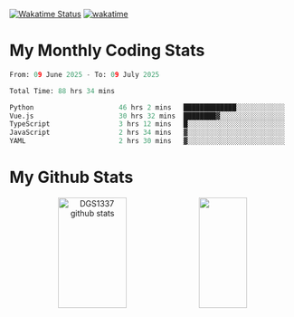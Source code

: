 [![Wakatime Status](https://github.com/noopurphalak/noopurphalak/workflows/wakatime-status-update/badge.svg)](https://github.com/noopurphalak/noopurphalak/actions/workflows/main.yml)
[![wakatime](https://wakatime.com/badge/user/80ace140-ef40-4fdd-b8ed-f3be3d2e1aea.svg)](https://wakatime.com/@80ace140-ef40-4fdd-b8ed-f3be3d2e1aea)

# My Monthly Coding Stats

<!--START_SECTION:waka-->

```python
From: 09 June 2025 - To: 09 July 2025

Total Time: 88 hrs 34 mins

Python                     46 hrs 2 mins   █████████████░░░░░░░░░░░░   51.65 %
Vue.js                     30 hrs 32 mins  ████████▓░░░░░░░░░░░░░░░░   34.26 %
TypeScript                 3 hrs 12 mins   █░░░░░░░░░░░░░░░░░░░░░░░░   03.59 %
JavaScript                 2 hrs 34 mins   ▓░░░░░░░░░░░░░░░░░░░░░░░░   02.89 %
YAML                       2 hrs 30 mins   ▓░░░░░░░░░░░░░░░░░░░░░░░░   02.81 %
```

<!--END_SECTION:waka-->

# My Github Stats
<div style="text-align: center;">
  <img width="49%" height="195px" src="https://github-readme-stats-sigma-five.vercel.app/api?username=noopurphalak&show_icons=true&count_private=true&hide_border=true&title_color=00FFFF&icon_color=00FFFF&text_color=00FFFF&bg_color=0d1117" alt="DGS1337 github stats" />
  <img width="41%" height="195px" src="https://github-readme-stats-sigma-five.vercel.app/api/top-langs/?username=noopurphalak&layout=compact&hide_border=true&title_color=00FFFF&text_color=00FFFF&bg_color=0d1117" />
</div>
